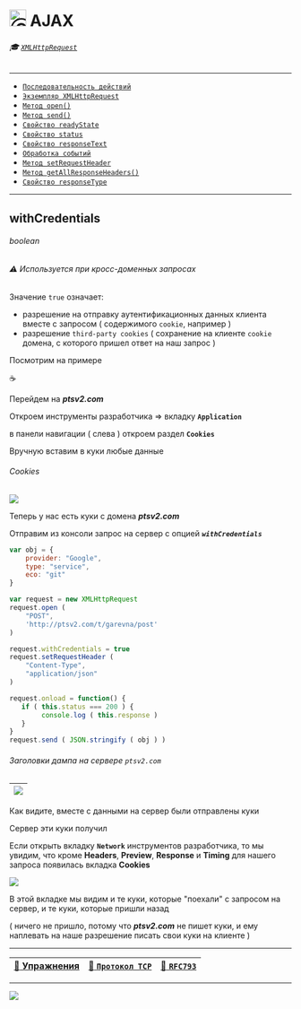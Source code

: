 # <img src="https://avatars2.githubusercontent.com/u/19735284?s=40&v=4" width="30" title="Ⓒ Irina Fylyppova ( garevna ) 2019"/> AJAX

###### :mortar_board: [`XMLHttpRequest`](XMLHttpRequest)

***

* [`Последовательность действий`](XMLHttpRequest-steps)
* [`Экземпляр XMLHttpRequest`](XMLHttpRequest-content)
* [`Метод open()`](XMLHttpRequest-open)
* [`Метод send()`](XMLHttpRequest-send)
* [`Свойство readyState`](XMLHttpRequest-readyState)
* [`Свойство status`](XMLHttpRequest-status)
* [`Свойство responseText`](XMLHttpRequest-responseText)
* [`Обработка событий`](XMLHttpRequest-events)
* [`Метод setRequestHeader`](XMLHttpRequest-setRequestHeader)
* [`Метод getAllResponseHeaders()`](XMLHttpRequest-response#getAllResponseHeaders)
* [`Свойство responseType`](XMLHttpRequest-response#responseType)

***

## withCredentials

###### boolean
###### :warning: Используется при кросс-доменных запросах

Значение `true` означает:

* разрешение на отправку аутентификационных данных клиента вместе с запросом ( содержимого `cookie`, например )
* разрешение `third-party cookies` ( сохранение на клиенте `cookie` домена, с которого пришел ответ на наш запрос )

Посмотрим на примере

:coffee:

Перейдем на **_ptsv2.com_**

Откроем инструменты разработчика => вкладку **`Application`**

в панели навигации ( слева ) откроем раздел **`Cookies`**

Вручную вставим в куки любые данные

###### Cookies

![](http://icecream.me/uploads/6c1f4e083053d065535dcae47a0100f4.png)

Теперь у нас есть куки с домена **_ptsv2.com_**

Отправим из консоли запрос на сервер с опцией **_`withCredentials`_**

```javascript
var obj = {
    provider: "Google",
    type: "service",
    eco: "git"
}

var request = new XMLHttpRequest
request.open (
    "POST",
    'http://ptsv2.com/t/garevna/post'
)

request.withCredentials = true
request.setRequestHeader (
    "Content-Type",
    "application/json"
)

request.onload = function() {
   if ( this.status === 200 ) {
        console.log ( this.response )
   }
}
request.send ( JSON.stringify ( obj ) )
```

###### Заголовки дампа на сервере `ptsv2.com`

| ![](http://icecream.me/uploads/030a928d8525e6c9738f0e35f744673b.png) |
|-|

Как видите, вместе с данными на сервер были отправлены куки

Сервер эти куки получил

Если открыть вкладку **`Network`** инструментов разработчика, то мы увидим, что кроме **Headers**, **Preview**, **Response** и **Timing** для нашего запроса появилась вкладка **Cookies**

![](http://icecream.me/uploads/c39e024f7afd6d962457a8ca1435585d.png)

В этой вкладке мы видим и те куки, которые "поехали" с запросом на сервер, и те куки, которые пришли назад

( ничего не пришло,
потому что **_ptsv2.com_** не пишет куки,
и ему наплевать на наше разрешение писать свои куки на клиенте )


***

| [:briefcase: Упражнения](https://docs.google.com/forms/d/e/1FAIpQLSdA3JwhlOTXdZxCO3y1MdLe-pe-cynNVGeboy7IV0aWHliGHA/viewform) | [:link: `Протокол TCP`](https://xakep.ru/2002/04/11/14943/) | [:link: **`RFC793`**](https://www.lissyara.su/doc/rfc/rfc793/) |
|-|-|-|

_________________________________________________________________________

![](https://github.com/garevna/js-course/raw/master/images/a-level-ico.png?raw=true)

